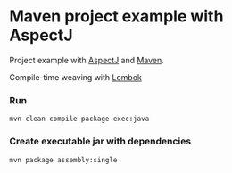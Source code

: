 Maven project example with AspectJ
=====================

Project example with [AspectJ](https://eclipse.org/aspectj/) and [Maven](http://maven.apache.org).

Compile-time weaving with [Lombok](http://projectlombok.org)

### Run ###
```
mvn clean compile package exec:java
```

### Create executable jar with dependencies ###
```
mvn package assembly:single
```
